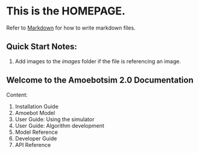 # This is the **HOMEPAGE**.

Refer to [Markdown](http://daringfireball.net/projects/markdown/) for how to write markdown files.

## Quick Start Notes:
1. Add images to the *images* folder if the file is referencing an image.

## Welcome to the Amoebotsim 2.0 Documentation

Content:
1. Installation Guide
2. Amoebot Model
3. User Guide: Using the simulator
4. User Guide: Algorithm development
5. Model Reference
6. Developer Guide
7. API Reference
